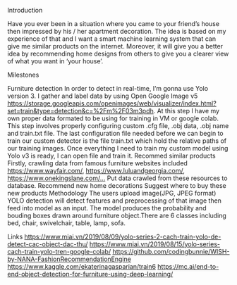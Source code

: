 Introduction

Have you ever been in a situation where you came to your friend’s house then impressed by his / her apartment decoration. The idea is based on my experience of that and I want a smart machine learning system that can give me similar products on the internet. Moreover, it will give you a better idea by recommending home designs from others to give you a clearer view of what you want in ‘your house’.

Milestones

Furniture detection
In order to detect in real-time, I’m gonna use Yolo version 3. I gather and label data by using Open Google Image v5 https://storage.googleapis.com/openimages/web/visualizer/index.html?set=train&type=detection&c=%2Fm%2F03m3pdh.
At this step I have my own proper data formated to be using for training in VM or google colab.
This step involves properly configuring custom .cfg file, .obj data, .obj name and train.txt file.
The last configuration file needed before we can begin to train our custom detector is the file train.txt which hold the relative paths of our training images.
Once everything I need to train my custom model using Yolo v3 is ready, I can open file and train it.
Recommed similar products
Firstly, crawling data from famous furniture websites included https://www.wayfair.com/, https://www.luluandgeorgia.com/, https://www.onekingslane.com/…
Put data crawled from these resources to database.
Recommend new home decorations
Suggest where to buy these new products
Methodology
The users upload image(JPG, JPEG format) YOLO detection will detect features and preprocessing of that image then feed into model as an input. The model produces the probability and bouding boxes drawn around furniture object.There are 6 classes including bed, chair, swivelchair, table, lamp, sofa.

Links
https://www.miai.vn/2019/08/09/yolo-series-2-cach-train-yolo-de-detect-cac-object-dac-thu/
https://www.miai.vn/2019/08/15/yolo-series-cach-train-yolo-tren-google-colab/
https://github.com/codingbunnie/WISH-by-NANA-FashionRecommendationEngine
https://www.kaggle.com/ekaterinagasparian/train6
https://mc.ai/end-to-end-object-detection-for-furniture-using-deep-learning/
